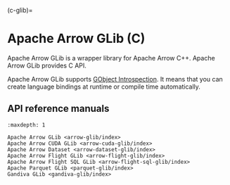 <!--
  Licensed to the Apache Software Foundation (ASF) under one
  or more contributor license agreements.  See the NOTICE file
  distributed with this work for additional information
  regarding copyright ownership.  The ASF licenses this file
  to you under the Apache License, Version 2.0 (the
  "License"); you may not use this file except in compliance
  with the License.  You may obtain a copy of the License at

    http://www.apache.org/licenses/LICENSE-2.0

  Unless required by applicable law or agreed to in writing,
  software distributed under the License is distributed on an
  "AS IS" BASIS, WITHOUT WARRANTIES OR CONDITIONS OF ANY
  KIND, either express or implied.  See the License for the
  specific language governing permissions and limitations
  under the License.
-->

(c-glib)=
# Apache Arrow GLib (C)

Apache Arrow GLib is a wrapper library for Apache Arrow C++. Apache Arrow GLib provides C API.

Apache Arrow GLib supports [GObject Introspection][gobject-introspection]. It means that you can create language bindings at runtime or compile time automatically.

## API reference manuals

```{toctree}
:maxdepth: 1

Apache Arrow GLib <arrow-glib/index>
Apache Arrow CUDA GLib <arrow-cuda-glib/index>
Apache Arrow Dataset <arrow-dataset-glib/index>
Apache Arrow Flight GLib <arrow-flight-glib/index>
Apache Arrow Flight SQL GLib <arrow-flight-sql-glib/index>
Apache Parquet GLib <parquet-glib/index>
Gandiva GLib <gandiva-glib/index>
```

[gobject-introspection]: https://gi.readthedocs.io/en/latest/

